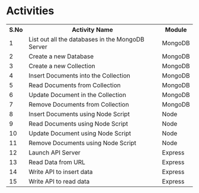 # Activities

<table>
  <tr>
    <th>S.No</th>
    <th>Activity Name</th>
    <th>Module</th>
  </tr>
  <tr>
    <td>1</td>
    <td>List out all the databases in the MongoDB Server</td>
    <td>MongoDB</td>
  </tr>
  <tr>
    <td>2</td>
    <td>Create a new Database</td>
    <td>MongoDB</td>
  </tr>
  <tr>
    <td>3</td>
    <td>Create a new Collection</td>
    <td>MongoDB</td>
  </tr>
  <tr>
    <td>4</td>
    <td>Insert Documents into the Collection</td>
    <td>MongoDB</td>
  </tr>
  <tr>
    <td>5</td>
    <td>Read Documents from Collection</td>
    <td>MongoDB</td>
  </tr>
  <tr>
    <td>6</td>
    <td>Update Document in the Collection</td>
    <td>MongoDB</td>
  </tr>
  <tr>
    <td>7</td>
    <td>Remove Documents from Collection</td>
    <td>MongoDB</td>
  </tr>
  <tr>
    <td>8</td>
    <td>Insert Documents using Node Script</td>
    <td>Node</td>
  </tr>
  <tr>
    <td>9</td>
    <td>Read Documents using Node Script</td>
    <td>Node</td>
  </tr>
  <tr>
    <td>10</td>
    <td>Update Document using Node Script</td>
    <td>Node</td>
  </tr>
  <tr>
    <td>11</td>
    <td>Remove Documents using Node Script</td>
    <td>Node</td>
  </tr>
  <tr>
    <td>12</td>
    <td>Launch API Server</td>
    <td>Express</td>
  </tr>
  <tr>
    <td>13</td>
    <td>Read Data from URL</td>
    <td>Express</td>
  </tr>
  <tr>
    <td>14</td>
    <td>Write API to insert data</td>
    <td>Express</td>
  </tr>
  <tr>
    <td>15</td>
    <td>Write API to read data</td>
    <td>Express</td>
  </tr>
</table>
